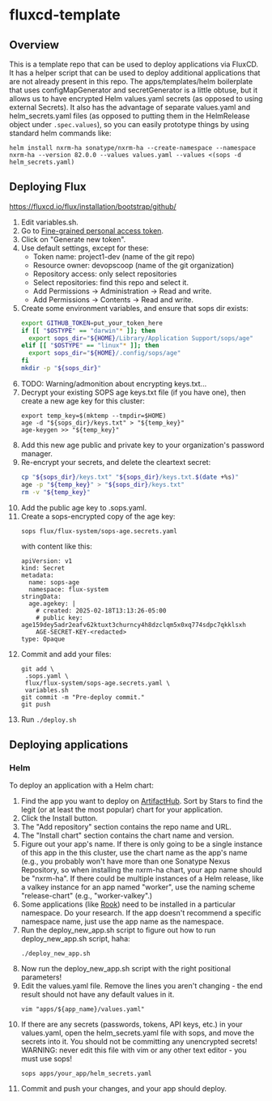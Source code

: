 # fluxcd-template

## Overview

This is a template repo that can be used to deploy applications via FluxCD. It has a helper script that can be used to deploy additional applications that are not already present in this repo. The apps/templates/helm boilerplate that uses configMapGenerator and secretGenerator is a little obtuse, but it allows us to have encrypted Helm values.yaml secrets (as opposed to using external Secrets). It also has the advantage of separate values.yaml and helm_secrets.yaml files (as opposed to putting them in the HelmRelease object under `.spec.values`), so you can easily prototype things by using standard helm commands like:

```shell
helm install nxrm-ha sonatype/nxrm-ha --create-namespace --namespace nxrm-ha --version 82.0.0 --values values.yaml --values <(sops -d helm_secrets.yaml)
```

## Deploying Flux

https://fluxcd.io/flux/installation/bootstrap/github/

1. Edit variables.sh.
1. Go to [Fine-grained personal access token](https://github.com/settings/tokens?type=beta).
1. Click on "Generate new token".
1. Use default settings, except for these:
   - Token name: project1-dev (name of the git repo)
   - Resource owner: devopscoop (name of the git organization)
   - Repository access: only select repositories
   - Select repositories: find this repo and select it.
   - Add Permissions -> Administration -> Read and write.
   - Add Permissions -> Contents -> Read and write.
1. Create some environment variables, and ensure that sops dir exists:
   ```bash
   export GITHUB_TOKEN=put_your_token_here
   if [[ "$OSTYPE" == "darwin"* ]]; then
     export sops_dir="${HOME}/Library/Application Support/sops/age"
   elif [[ "$OSTYPE" == "linux"* ]]; then
     export sops_dir="${HOME}/.config/sops/age"
   fi
   mkdir -p "${sops_dir}"
   ```
1. TODO: Warning/admonition about encrypting keys.txt...
1. Decrypt your existing SOPS age keys.txt file (if you have one), then create a new age key for this cluster:
   ```
   export temp_key=$(mktemp --tmpdir=$HOME)
   age -d "${sops_dir}/keys.txt" > "${temp_key}"
   age-keygen >> "${temp_key}"
   ```
1. Add this new age public and private key to your organization's password manager.
1. Re-encrypt your secrets, and delete the cleartext secret:
   ```bash
   cp "${sops_dir}/keys.txt" "${sops_dir}/keys.txt.$(date +%s)"
   age -p "${temp_key}" > "${sops_dir}/keys.txt"
   rm -v "${temp_key}"
   ```
1. Add the public age key to .sops.yaml.
1. Create a sops-encrypted copy of the age key:
   ```
   sops flux/flux-system/sops-age.secrets.yaml
   ```
   with content like this:
   ```
   apiVersion: v1
   kind: Secret
   metadata:
     name: sops-age
     namespace: flux-system
   stringData:
     age.agekey: |
       # created: 2025-02-18T13:13:26-05:00
       # public key: age159dey5adr2eafv62ktuxt3churncy4h8dzclqm5x0xq774sdpc7qkklsxh
       AGE-SECRET-KEY-<redacted>
   type: Opaque
   ```
1. Commit and add your files:
   ```
   git add \
    .sops.yaml \
    flux/flux-system/sops-age.secrets.yaml \
    variables.sh
   git commit -m "Pre-deploy commit."
   git push
   ```
1. Run `./deploy.sh`

## Deploying applications

### Helm

To deploy an application with a Helm chart:

1. Find the app you want to deploy on [ArtifactHub](https://artifacthub.io/). Sort by Stars to find the legit (or at least the most popular) chart for your application.
1. Click the Install button.
1. The "Add repository" section contains the repo name and URL.
1. The "Install chart" section contains the chart name and version.
1. Figure out your app's name. If there is only going to be a single instance of this app in the this cluster, use the chart name as the app's name (e.g., you probably won't have more than one Sonatype Nexus Repository, so when installing the nxrm-ha chart, your app name should be "nxrm-ha". If there could be multiple instances of a Helm release, like a valkey instance for an app named "worker", use the naming scheme "release-chart" (e.g., "worker-valkey".)
1. Some applications (like [Rook](https://rook.io/docs/rook/latest-release/Helm-Charts/operator-chart/#introduction)) need to be installed in a particular namespace. Do your research. If the app doesn't recommend a specific namespace name, just use the app name as the namespace.
1. Run the deploy_new_app.sh script to figure out how to run deploy_new_app.sh script, haha:
   ```
   ./deploy_new_app.sh
   ```
1. Now run the deploy_new_app.sh script with the right positional parameters!
1. Edit the values.yaml file. Remove the lines you aren't changing - the end result should not have any default values in it.
   ```
   vim "apps/${app_name}/values.yaml"
   ```
1. If there are any secrets (passwords, tokens, API keys, etc.) in your values.yaml, open the helm_secrets.yaml file with sops, and move the secrets into it. You should not be committing any unencrypted secrets! WARNING: never edit this file with vim or any other text editor - you must use sops!
   ```
   sops apps/your_app/helm_secrets.yaml
   ```
1. Commit and push your changes, and your app should deploy.
